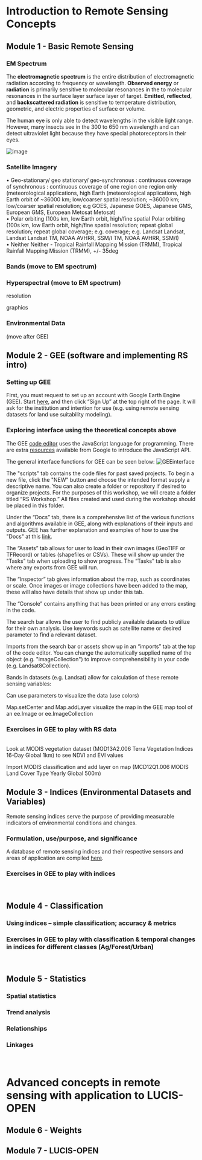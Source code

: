 # Introduction to Remote Sensing Concepts

## Module 1 - Basic Remote Sensing 
### EM Spectrum 
The **electromagnetic spectrum** is the entire distribution of electromagnetic radiation according to frequency or wavelength. **Observed energy** or **radiation** is primarily sensitive to molecular resonances in the to molecular resonances in the surface layer surface layer of target. **Emitted**, **reflected**, and **backscattered radiation** is sensitive to temperature distribution, geometric, and electric properties of surface or volume. 

<p align="center">
<src="https://user-images.githubusercontent.com/87503837/130260547-5c76cddd-c913-4adb-b183-c50604eee563.png">
</p>

The human eye is only able to detect wavelengths in the visible light range. However, many insects see in the 300 to 650 nm wavelength and can detect ultraviolet light because   they have special photoreceptors in their eyes.   


![image](https://user-images.githubusercontent.com/87503837/130195843-a8aea0e9-def9-40c4-80ce-b562fd56e918.png)




### Satellite Imagery 
•	Geo-stationary/ geo stationary/ geo-synchronous : continuous coverage of synchronous : continuous coverage of one region one region only (meteorological applications, high Earth (meteorological applications, high Earth orbit of ~36000 km; low/coarser spatial resolution; ~36000 km; low/coarser spatial resolution; e.g GOES, Japanese GOES, Japanese GMS, European GMS, European Metosat Metosat)   
•	Polar orbiting (100s km, low Earth orbit, high/fine spatial Polar orbiting (100s km, low Earth orbit, high/fine spatial resolution; repeat global resolution; repeat global coverage; e.g. coverage; e.g. Landsat Landsat, Landsat Landsat TM, NOAA AVHRR, SSM/I TM, NOAA AVHRR, SSM/I)  
•	Neither Neither - Tropical Rainfall Mapping Mission (TRMM), Tropical Rainfall Mapping Mission (TRMM), +/- 35deg 


### Bands (move to EM spectrum)
### Hyperspectral (move to EM spectrum)
resolution

graphics
### Environmental Data  
(move after GEE)
<br>

## Module 2 - GEE (software and implementing RS intro)
### Setting up GEE
First, you must request to set up an account with Google Earth Engine (GEE). Start [here](https://earthengine.google.com/), and then click “Sign Up” at the top right of the page. It will ask for the institution and intention for use (e.g. using remote sensing datasets for land use suitability modeling).



### Exploring interface using the theoretical concepts above
The GEE [code editor](code.earthengine.google.com) uses the JavaScript language for programming. There are extra [resources](https://developers.google.com/earth-engine/tutorials/tutorial_api_01) available from Google to introduce the JavaScript API.

The general interface functions for GEE can be seen below:
![GEEinterface](https://user-images.githubusercontent.com/84922404/130262824-4a91fac4-631f-4393-a673-79a07018bb45.png)

The "scripts" tab contains the code files for past saved projects. To begin a new file, click the "NEW" button and choose the intended format supply a descriptive name.  You can also create a folder or repository if desired to organize projects. For the purposes of this workshop, we will create a folder titled “RS Workshop.” All files created and used during the workshop should be placed in this folder. 

Under the “Docs” tab, there is a comprehensive list of the various functions and algorithms available in GEE, along with explanations of their inputs and outputs. GEE has further explanation and examples of how to use the "Docs" at this [link](https://developers.google.com/earth-engine/guides/getstarted#earth-engine-algorithms).

The “Assets” tab allows for user to load in their own images (GeoTIFF or TFRecord) or tables (shapefiles or CSVs). These will show up under the "Tasks" tab when uploading to show progress. The “Tasks” tab is also where any exports from GEE will run.

The “Inspector” tab gives information about the map, such as coordinates or scale. Once images or image collections have been added to the map, these will also have details that show up under this tab.

The “Console” contains anything that has been printed or any errors exsting in the code.

The search bar allows the user to find publicly available datasets to utilize for their own analysis. Use keywords such as satellite name or desired parameter to find a relevant dataset.

Imports from the search bar or assets show up in an “imports” tab at the top of the code editor. You can change the automatically supplied name of the object (e.g. "imageCollection") to improve comprehensibility in your code (e.g. Landsat8Collection).

Bands in datasets (e.g. Landsat) allow for calculation of these remote sensing variables:

Can use parameters to visualize the data (use colors)

Map.setCenter and Map.addLayer visualize the map in the GEE map tool of an ee.Image or ee.ImageCollection

### Exercises in GEE to play with RS data  
<br>
Look at MODIS vegetation dataset (MOD13A2.006 Terra Vegetation Indices 16-Day Global 1km) to see NDVI and EVI values

Import MODIS classification and add layer on map (MCD12Q1.006 MODIS Land Cover Type Yearly Global 500m)


## Module 3 - Indices (Environmental Datasets and Variables)
Remote sensing indices serve the purpose of providing measurable indicators of environmental conditions and changes.
### Formulation, use/purpose, and significance
A database of remote sensing indices and their respective sensors and areas of application are compiled [here](https://www.indexdatabase.de/).
### Exercises in GEE to play with indices  
<br>

## Module 4 - Classification
### Using indices – simple classification; accuracy & metrics
### Exercises in GEE to play with classification & temporal changes in indices for different classes (Ag/Forest/Urban)
<br>

## Module 5 - Statistics 
### Spatial statistics
### Trend analysis
### Relationships
### Linkages
<br>

# Advanced concepts in remote sensing with application to LUCIS-OPEN 

## Module 6 - Weights 
## Module 7 - LUCIS-OPEN
